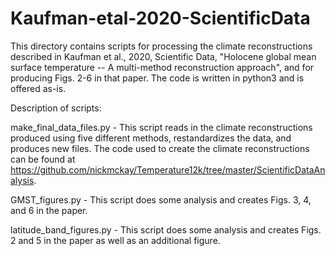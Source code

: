 # Kaufman-etal-2020-ScientificData
This directory contains scripts for processing the climate reconstructions described in Kaufman et al., 2020, Scientific Data, "Holocene global mean surface temperature -- A multi-method reconstruction approach", and for producing Figs. 2-6 in that paper.  The code is written in python3 and is offered as-is.

Description of scripts:

make_final_data_files.py - This script reads in the climate reconstructions produced using five different methods, restandardizes the data, and produces new files.  The code used to create the climate reconstructions can be found at https://github.com/nickmckay/Temperature12k/tree/master/ScientificDataAnalysis.

GMST_figures.py - This script does some analysis and creates Figs. 3, 4, and 6 in the paper.
 
latitude_band_figures.py - This script does some analysis and creates Figs. 2 and 5 in the paper as well as an additional figure.
